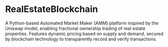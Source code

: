 # RealEstateBlockchain
A Python-based Automated Market Maker (AMM) platform inspired by the Uniswap model, enabling fractional ownership trading of real estate properties. Features dynamic pricing based on supply and demand, secured by blockchain technology to transparently record and verify transactions.
